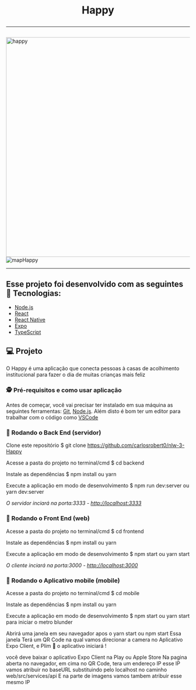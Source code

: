 <h1 align="center">
    Happy<hr/>  
</h1>
<img title="happy" alt="happy" width="600" src="https://user-images.githubusercontent.com/45858897/96938586-26500280-14a1-11eb-9fc1-09d40933909d.png")/>
<img title="mapHappy" alt="mapHappy" src="https://user-images.githubusercontent.com/45858897/96939836-8bf1be00-14a4-11eb-9f8a-3764dbfeef19.png")/>
<hr/>


## Esse projeto foi desenvolvido com as seguintes 🚀 Tecnologias:

- [Node.js](https://nodejs.org/en/)
- [React](https://reactjs.org)
- [React Native](https://facebook.github.io/react-native/)
- [Expo](https://expo.io/)
- [TypeScript](https://www.typescriptlang.org/)

## 💻 Projeto

O Happy é uma aplicação que conecta pessoas à casas de acolhimento institucional para fazer o dia de muitas crianças mais feliz 

### 🕵 Pré-requisitos e como usar aplicação

Antes de começar, você vai precisar ter instalado em sua máquina as seguintes ferramentas:
[Git](https://git-scm.com), [Node.js](https://nodejs.org/en/). 
Além disto é bom ter um editor para trabalhar com o código como [VSCode](https://code.visualstudio.com/)

### 🎲 Rodando o Back End (servidor)

Clone este repositório
$ git clone <https://github.com/carlosrobert0/nlw-3-Happy>

Acesse a pasta do projeto no terminal/cmd
$ cd backend

Instale as dependências
$ npm install ou yarn

Execute a aplicação em modo de desenvolvimento
$ npm run dev:server ou yarn dev:server

<i>O servidor inciará na porta:3333 - <http://localhost:3333></i>

### 🌟 Rodando o Front End (web)

Acesse a pasta do projeto no terminal/cmd
$ cd frontend

Instale as dependências
$ npm install ou yarn

Execute a aplicação em modo de desenvolvimento
$ npm start ou yarn start

<i>O cliente inciará na porta:3000 - <http://localhost:3000></i>

### 🌟 Rodando o Aplicativo mobile (mobile)

Acesse a pasta do projeto no terminal/cmd
$ cd mobile

Instale as dependências
$ npm install ou yarn

Execute a aplicação em modo de desenvolvimento
$ npm start ou yarn start
para iniciar o metro blunder

Abrirá uma janela em seu navegador apos o yarn start ou npm start
Essa janela Terá um QR Code na qual 
vamos direcionar a camera no Aplicativo Expo Client, e Plim 🌟 o aplicativo iniciará !

você deve baixar o aplicativo Expo Client na Play ou Apple Store
Na pagina aberta no navegador, em cima no QR Code, tera um endereço IP 
esse IP vamos atribuir no baseURL substituindo pelo localhost no caminho
web/src/services/api
E na parte de imagens vamos tambem atribuir esse mesmo IP 





